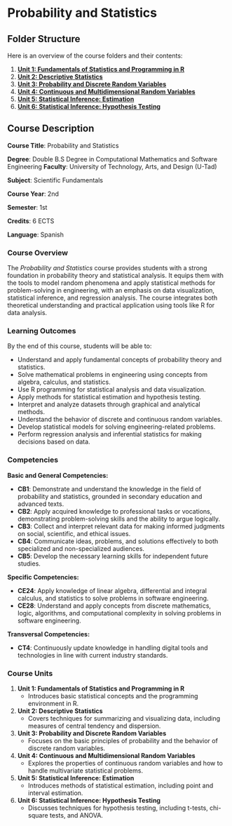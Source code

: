 # Probability and Statistics

## **Folder Structure**

Here is an overview of the course folders and their contents:

1. [**Unit 1: Fundamentals of Statistics and Programming in R**](Unit_1/)
2. [**Unit 2: Descriptive Statistics**](Unit_2/)
3. [**Unit 3: Probability and Discrete Random Variables**](Unit_3/)
4. [**Unit 4: Continuous and Multidimensional Random Variables**](Unit_4/)
5. [**Unit 5: Statistical Inference: Estimation**](Unit_5/)
6. [**Unit 6: Statistical Inference: Hypothesis Testing**](Unit_6/)

## **Course Description**

**Course Title**: Probability and Statistics

**Degree**: Double B.S Degree in Computational Mathematics and Software Engineering **Faculty**: University of Technology, Arts, and Design (U-Tad)

**Subject**: Scientific Fundamentals

**Course Year**: 2nd

**Semester**: 1st

**Credits**: 6 ECTS

**Language**: Spanish

### **Course Overview**

The *Probability and Statistics* course provides students with a strong foundation in probability theory and statistical analysis. It equips them with the tools to model random phenomena and apply statistical methods for problem-solving in engineering, with an emphasis on data visualization, statistical inference, and regression analysis. The course integrates both theoretical understanding and practical application using tools like R for data analysis.

### **Learning Outcomes**

By the end of this course, students will be able to:

- Understand and apply fundamental concepts of probability theory and statistics.
- Solve mathematical problems in engineering using concepts from algebra, calculus, and statistics.
- Use R programming for statistical analysis and data visualization.
- Apply methods for statistical estimation and hypothesis testing.
- Interpret and analyze datasets through graphical and analytical methods.
- Understand the behavior of discrete and continuous random variables.
- Develop statistical models for solving engineering-related problems.
- Perform regression analysis and inferential statistics for making decisions based on data.

### **Competencies**

**Basic and General Competencies:**

- **CB1**: Demonstrate and understand the knowledge in the field of probability and statistics, grounded in secondary education and advanced texts.
- **CB2**: Apply acquired knowledge to professional tasks or vocations, demonstrating problem-solving skills and the ability to argue logically.
- **CB3**: Collect and interpret relevant data for making informed judgments on social, scientific, and ethical issues.
- **CB4**: Communicate ideas, problems, and solutions effectively to both specialized and non-specialized audiences.
- **CB5**: Develop the necessary learning skills for independent future studies.

**Specific Competencies:**

- **CE24**: Apply knowledge of linear algebra, differential and integral calculus, and statistics to solve problems in software engineering.
- **CE28**: Understand and apply concepts from discrete mathematics, logic, algorithms, and computational complexity in solving problems in software engineering.

**Transversal Competencies:**

- **CT4**: Continuously update knowledge in handling digital tools and technologies in line with current industry standards.

### **Course Units**

1. **Unit 1: Fundamentals of Statistics and Programming in R**
    - Introduces basic statistical concepts and the programming environment in R.
2. **Unit 2: Descriptive Statistics**
    - Covers techniques for summarizing and visualizing data, including measures of central tendency and dispersion.
3. **Unit 3: Probability and Discrete Random Variables**
    - Focuses on the basic principles of probability and the behavior of discrete random variables.
4. **Unit 4: Continuous and Multidimensional Random Variables**
    - Explores the properties of continuous random variables and how to handle multivariate statistical problems.
5. **Unit 5: Statistical Inference: Estimation**
    - Introduces methods of statistical estimation, including point and interval estimation.
6. **Unit 6: Statistical Inference: Hypothesis Testing**
    - Discusses techniques for hypothesis testing, including t-tests, chi-square tests, and ANOVA.